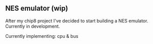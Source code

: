 ## NES emulator (wip)

After my chip8 project I've decided to start building a NES emulator.
Currently in development.

Currently implementing: cpu & bus

